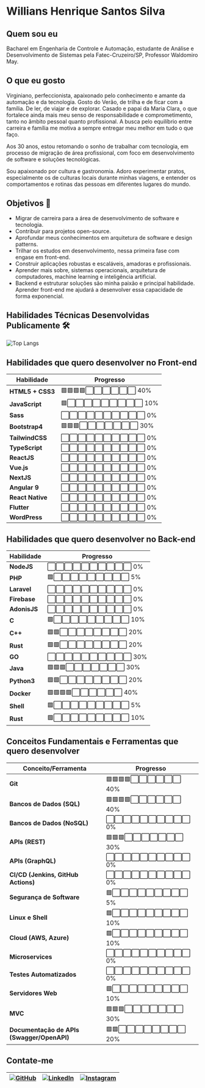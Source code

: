 
# Willians Henrique Santos Silva

## Quem sou eu
Bacharel em Engenharia de Controle e Automação, estudante de Análise e Desenvolvimento de Sistemas pela Fatec-Cruzeiro/SP, Professor Waldomiro May.  

## O que eu gosto
Virginiano, perfeccionista, apaixonado pelo conhecimento e amante da automação e da tecnologia.
Gosto do Verão, de trilha e de ficar com a família. De ler, de viajar e de explorar.
Casado e papai da Maria Clara, o que fortalece ainda mais meu senso de responsabilidade e comprometimento, tanto no âmbito pessoal quanto profissional. A busca pelo equilíbrio entre carreira e família me motiva a sempre entregar meu melhor em tudo o que faço.

Aos 30 anos, estou retomando o sonho de trabalhar com tecnologia, em processo de migração de área profissional, com foco em desenvolvimento de software e soluções tecnológicas.

Sou apaixonado por cultura e gastronomia. Adoro experimentar pratos, especialmente os de culturas locais durante minhas viagens, e entender os comportamentos e rotinas das pessoas em diferentes lugares do mundo.


## Objetivos 🎯
- Migrar de carreira para a área de desenvolvimento de software e tecnologia.
- Contribuir para projetos open-source.
- Aprofundar meus conhecimentos em arquitetura de software e design patterns.
- Trilhar os estudos em desenvolvimento, nessa primeira fase com engase em front-end.
- Construir aplicações robustas e escaláveis, amadoras e profissionais.
- Aprender mais sobre, sistemas operacionais, arquitetura de computadores, machine learning e inteligência artificial.
- Backend e estruturar soluções são minha paixão e principal habilidade. Aprender front-end me ajudará a desenvolver essa capacidade de forma exponencial.




## Habilidades Técnicas Desenvolvidas Publicamente 🛠️

![Top Langs](https://github-readme-stats-git-masterrstaa-rickstaa.vercel.app/api/top-langs/?username=Willians-Henrique&bg_color=000&border_color=30A3DC&title_color=E94D5F&text_color=FFF)


## Habilidades que quero desenvolver no Front-end

| Habilidade         | Progresso         |
|--------------------|-------------------|
| **HTML5 + CSS3**    | 🟩🟩🟩🟩⬜⬜⬜⬜⬜⬜ 40% |
| **JavaScript**      | 🟩⬜⬜⬜⬜⬜⬜⬜⬜⬜ 10%  |
| **Sass**            | ⬜⬜⬜⬜⬜⬜⬜⬜⬜⬜ 0%   |
| **Bootstrap4**      | 🟩🟩🟩⬜⬜⬜⬜⬜⬜⬜ 30% |
| **TailwindCSS**     | ⬜⬜⬜⬜⬜⬜⬜⬜⬜⬜ 0%   |
| **TypeScript**      | ⬜⬜⬜⬜⬜⬜⬜⬜⬜⬜ 0%   |
| **ReactJS**         | ⬜⬜⬜⬜⬜⬜⬜⬜⬜⬜ 0%   |
| **Vue.js**          | ⬜⬜⬜⬜⬜⬜⬜⬜⬜⬜ 0%   |
| **NextJS**          | ⬜⬜⬜⬜⬜⬜⬜⬜⬜⬜ 0%   |
| **Angular 9**       | ⬜⬜⬜⬜⬜⬜⬜⬜⬜⬜ 0%   |
| **React Native**    | ⬜⬜⬜⬜⬜⬜⬜⬜⬜⬜ 0%   |
| **Flutter**         | ⬜⬜⬜⬜⬜⬜⬜⬜⬜⬜ 0%   |
| **WordPress**       | ⬜⬜⬜⬜⬜⬜⬜⬜⬜⬜ 0%   |

## Habilidades que quero desenvolver no Back-end

| Habilidade         | Progresso         |
|--------------------|-------------------|
| **NodeJS**          | ⬜⬜⬜⬜⬜⬜⬜⬜⬜⬜ 0%   |
| **PHP**             | 🟩⬜⬜⬜⬜⬜⬜⬜⬜⬜ 5%   |
| **Laravel**         | ⬜⬜⬜⬜⬜⬜⬜⬜⬜⬜ 0%   |
| **Firebase**        | ⬜⬜⬜⬜⬜⬜⬜⬜⬜⬜ 0%   |
| **AdonisJS**        | ⬜⬜⬜⬜⬜⬜⬜⬜⬜⬜ 0%   |
| **C**               | 🟩⬜⬜⬜⬜⬜⬜⬜⬜⬜ 10%  |
| **C++**             | 🟩🟩⬜⬜⬜⬜⬜⬜⬜⬜ 20%  |
| **Rust**            | 🟩🟩⬜⬜⬜⬜⬜⬜⬜⬜ 20%  |
| **GO**              | ⬜⬜⬜⬜⬜⬜⬜⬜⬜⬜ 30%  |
| **Java**            | 🟩🟩🟩⬜⬜⬜⬜⬜⬜⬜ 30%  |
| **Python3**         | 🟩🟩⬜⬜⬜⬜⬜⬜⬜⬜ 20%  |
| **Docker**          | 🟩🟩🟩🟩⬜⬜⬜⬜⬜⬜ 40%  |
| **Shell**           | 🟩⬜⬜⬜⬜⬜⬜⬜⬜⬜ 5%   |
| **Rust**            | 🟩⬜⬜⬜⬜⬜⬜⬜⬜⬜ 10%   |


## Conceitos Fundamentais e Ferramentas que quero desenvolver

| Conceito/Ferramenta       | Progresso         |
|---------------------------|-------------------|
| **Git**                    | 🟩🟩🟩🟩⬜⬜⬜⬜⬜⬜ 40% |
| **Bancos de Dados (SQL)**  | 🟩🟩🟩🟩⬜⬜⬜⬜⬜⬜ 40%  |
| **Bancos de Dados (NoSQL)**| ⬜⬜⬜⬜⬜⬜⬜⬜⬜⬜ 0%  |
| **APIs (REST)**            | 🟩🟩🟩⬜⬜⬜⬜⬜⬜⬜ 30%  |
| **APIs (GraphQL)**         | ⬜⬜⬜⬜⬜⬜⬜⬜⬜⬜ 0%   |
| **CI/CD (Jenkins, GitHub Actions)** | ⬜⬜⬜⬜⬜⬜⬜⬜⬜⬜ 0%  |
| **Segurança de Software**  | 🟩⬜⬜⬜⬜⬜⬜⬜⬜⬜ 5%  |
| **Linux e Shell**          | 🟩⬜⬜⬜⬜⬜⬜⬜⬜⬜ 10%  |
| **Cloud (AWS, Azure)**     | 🟩⬜⬜⬜⬜⬜⬜⬜⬜⬜ 10%   |
| **Microservices**          | ⬜⬜⬜⬜⬜⬜⬜⬜⬜⬜ 0%   |
| **Testes Automatizados**   | ⬜⬜⬜⬜⬜⬜⬜⬜⬜⬜ 0%  |
| **Servidores Web**         | 🟩⬜⬜⬜⬜⬜⬜⬜⬜⬜ 10%  |
| **MVC**                    | 🟩🟩🟩⬜⬜⬜⬜⬜⬜⬜ 30%  |
| **Documentação de APIs (Swagger/OpenAPI)** | 🟩🟩⬜⬜⬜⬜⬜⬜⬜⬜ 20%  |



## Contate-me

| [![GitHub](https://img.shields.io/badge/GitHub-100000?style=for-the-badge&logo=github&logoColor=white)](https://github.com/Willians-Henrique/) | [![LinkedIn](https://img.shields.io/badge/LinkedIn-0077B5?style=for-the-badge&logo=linkedin&logoColor=white)](https://www.linkedin.com/in/willians-henrique-65186526b/) | [![Instagram](https://img.shields.io/badge/-Instagram-%23E4405F?style=for-the-badge&logo=instagram&logoColor=white)](https://www.instagram.com/willians_henrique/) |
|---|---|---|
